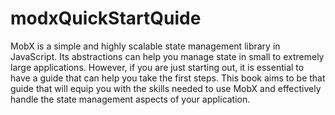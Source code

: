 # modxQuickStartQuide
MobX is a simple and highly scalable state management library in JavaScript. Its abstractions can help you manage state in small to extremely large applications. However, if you are just starting out, it is essential to have a guide that can help you take the first steps. This book aims to be that guide that will equip you with the skills needed to use MobX and effectively handle the state management aspects of your application.
